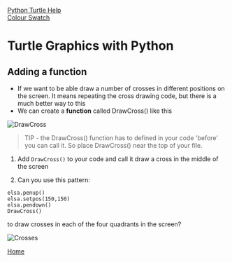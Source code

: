 [Python Turtle Help](https://docs.python.org/3.8/library/turtle.html#module-turtle)  
[Colour Swatch](https://social.technet.microsoft.com/wiki/contents/articles/23237.small-basic-getting-started-guide-appendix-b-colors.aspx)

# Turtle Graphics with Python

## Adding a function

 - If we want to be able draw a number of crosses in different positions on the screen. It means repeating the cross drawing code, but there is a much better way to this
 - We can create a **function** called DrawCross() like this

![DrawCross](./GettingStarted/DrawCross.png)  

> TIP - the DrawCross() function has to defined in your code 'before' you can call it. So place DrawCross() near the top of your file.   

1. Add `DrawCross()` to your code and call it draw a cross in the middle of the screen

2. Can you use this pattern:

  `elsa.penup()`  
  `elsa.setpos(150,150)`  
  `elsa.pendown()`  
  `DrawCross()`  

  to draw crosses in each of the four quadrants in the screen?

![Crosses](./GettingStarted/Crosses.png)  

[Home](https://github.com/MarkGadsby/TurtleGraphics/wiki)

